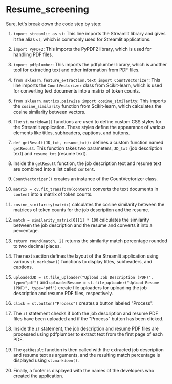 # Resume_screening

Sure, let's break down the code step by step:

1. `import streamlit as st`: This line imports the Streamlit library and gives it the alias `st`, which is commonly used for Streamlit applications.

2. `import PyPDF2`: This imports the PyPDF2 library, which is used for handling PDF files.

3. `import pdfplumber`: This imports the pdfplumber library, which is another tool for extracting text and other information from PDF files.

4. `from sklearn.feature_extraction.text import CountVectorizer`: This line imports the `CountVectorizer` class from Scikit-learn, which is used for converting text documents into a matrix of token counts.

5. `from sklearn.metrics.pairwise import cosine_similarity`: This imports the `cosine_similarity` function from Scikit-learn, which calculates the cosine similarity between vectors.

6. The `st.markdown()` functions are used to define custom CSS styles for the Streamlit application. These styles define the appearance of various elements like titles, subheaders, captions, and buttons.

7. `def getResult(JD_txt, resume_txt):` defines a custom function named `getResult`. This function takes two parameters, `JD_txt` (job description text) and `resume_txt` (resume text).

8. Inside the `getResult` function, the job description text and resume text are combined into a list called `content`.

9. `CountVectorizer()` creates an instance of the CountVectorizer class.

10. `matrix = cv.fit_transform(content)` converts the text documents in `content` into a matrix of token counts.

11. `cosine_similarity(matrix)` calculates the cosine similarity between the matrices of token counts for the job description and the resume.

12. `match = similarity_matrix[0][1] * 100` calculates the similarity between the job description and the resume and converts it into a percentage.

13. `return round(match, 2)` returns the similarity match percentage rounded to two decimal places.

14. The next section defines the layout of the Streamlit application using various `st.markdown()` functions to display titles, subheaders, and captions.

15. `uploadedJD = st.file_uploader("Upload Job Description (PDF)", type="pdf")` and `uploadedResume = st.file_uploader("Upload Resume (PDF)", type="pdf")` create file uploaders for uploading the job description and resume PDF files, respectively.

16. `click = st.button("Process")` creates a button labeled "Process".

17. The `if` statement checks if both the job description and resume PDF files have been uploaded and if the "Process" button has been clicked.

18. Inside the `if` statement, the job description and resume PDF files are processed using pdfplumber to extract text from the first page of each PDF.

19. The `getResult` function is then called with the extracted job description and resume text as arguments, and the resulting match percentage is displayed using `st.markdown()`.

20. Finally, a footer is displayed with the names of the developers who created the application.